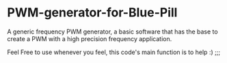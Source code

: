 # PWM-generator-for-Blue-Pill
A generic frequency PWM generator, a basic software that has the base to create a PWM with a high precision frequency application.



Feel Free to use whenever you feel, this code's main function is to help :) ;;;


